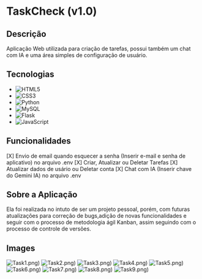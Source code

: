 # TaskCheck (v1.0)
## Descrição
Aplicação Web utilizada para criação de tarefas, possui também um chat com IA e uma área simples
de configuração de usuário.

## Tecnologias
* ![HTML5](https://img.shields.io/badge/html5-%23E34F26.svg?style=for-the-badge&logo=html5&logoColor=white)
* ![CSS3](https://img.shields.io/badge/css3-%231572B6.svg?style=for-the-badge&logo=css3&logoColor=white)
* ![Python](https://img.shields.io/badge/python-3670A0?style=for-the-badge&logo=python&logoColor=ffdd54)
* ![MySQL](https://img.shields.io/badge/mysql-4479A1.svg?style=for-the-badge&logo=mysql&logoColor=white)
* ![Flask](https://img.shields.io/badge/flask-%23000.svg?style=for-the-badge&logo=flask&logoColor=white)
* ![JavaScript](https://img.shields.io/badge/javascript-%23323330.svg?style=for-the-badge&logo=javascript&logoColor=%23F7DF1E)

## Funcionalidades
[X] Envio de email quando esquecer a senha (Inserir e-mail e senha de aplicativo) no arquivo .env
[X] Criar, Atualizar ou Deletar Tarefas
[X] Atualizar dados de usário ou Deletar conta
[X] Chat com IA (Inserir chave do Gemini IA) no arquivo .env

## Sobre a Aplicação
Ela foi realizada no intuto de ser um projeto pessoal, porém, com futuras atualizações para correção de bugs,adição de novas funcionalidades e seguir com o processo de metodologia ágil Kanban, assim seguindo com o processo
de controle de versões. 

## Images
![Task1](/TaskcheckImages/Captura_1).png)
![Task2](/TaskcheckImages/Captura_2).png)
![Task3](/TaskcheckImages/Captura_3).png)
![Task4](/TaskcheckImages/Captura_4).png)
![Task5](/TaskcheckImages/Captura_5).png)
![Task6](/TaskcheckImages/Captura_6).png)
![Task7](/TaskcheckImages/Captura_7).png)
![Task8](/TaskcheckImages/Captura_8).png)
![Task9](/TaskcheckImages/Captura_9).png)

